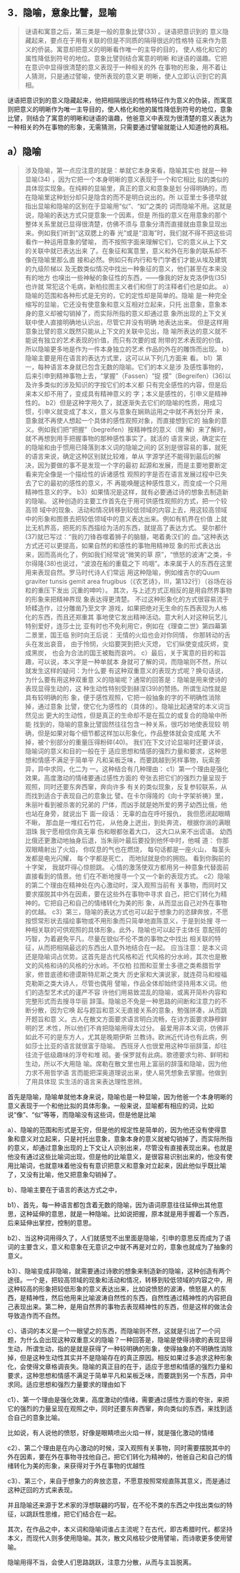 <h2>3．隐喻，意象⽐譬，显喻</h2><blockquote data-pid="o1ui6fie">谜语和寓意之后，第三类是⼀般的意象⽐譬(33) 。谜语把意识到的 意义隐藏起来，要点在于⽤有关联的但是不同质的隔得很远的性格特 征来作为意义的侨装。寓意却把意义的明晰看作唯⼀的主导的⽬的， 使⼈格化和它的属性降低到符号的地位。意象⽐譬则结合寓意的明晰 和谜语的谐趣。它把在意识中显得很清楚的意义表现于⼀种相关的外 在事物的形象，⽤不着让⼈猜测，只是通过譬喻，使所表现的意义更 明晰，使⼈⽴即认识到它的真相。</blockquote><p data-pid="rCqBVl3d">谜语把意识到的意义隐藏起来，他把相隔很远的性格特征作为意义的伪装，而寓意则把意义的明晰作为唯一主导目的，使人格化和他的属性降低到符号的地位，意象比譬，则结合了寓意的明晰和谜语的谐趣，他爸意义中表现为很清楚的意义表达为一种相关的外在事物的形象，无需猜测，只需要通过譬喻就能让人知道他的真相。</p><h2>a）隐喻</h2><blockquote data-pid="jLxwEfN9">涉及隐喻，第⼀点应注意的就是：单就它本⾝来看，隐喻其实也 就是⼀种显喻(34) ，因为它把⼀个本⾝明晰的意义表现于⼀个和它相⽐ 拟的类似的具体现实现象。在纯粹的显喻⾥，真正的意义和意象是划 分得明确的，⽽在隐喻⾥这种划分却只是隐含的⽽不是明⽩说出的。所 以亚⾥⼠多德早就指出显喻和隐喻的区别在于显喻⽤“似”、“如”之类的 词⽽隐喻不⽤。这就是说，隐喻的表达⽅式只提意象⼀个因素，但是 所指的意义在⽤意象的那个整体关系⾥就已显得很清楚，仿佛不须与 意象分清⽽直接就由意象显现出来。例如我们听到“这双腮上的春 光”或是“泪海”时，我们就不得不把这些词看作⼀种运⽤意象的譬喻， ⽽不按照字⾯来理解它们，它的意义从上下⽂的关联中就已表达出来 了。在象征和寓意⾥，意义和外在形象的联系却不像在隐喻⾥那么直 接和必然。例如只有内⾏和专门学者们才能从埃及建筑的九级阶梯以 及⽆数类似情况中找出⼀种象征的意义，他们甚⾄在本来没有的地⽅ 也嗅出⼀些神秘的象征性的东⻄，——像我的好友克洛伊佐(35)也许就 常犯这个⽑病，新柏拉图主义者们和但丁的注释者们也是如此。 a）隐喻的范围和各种形式是⽆穷的，它的定性却是简单的。隐喻 是⼀种完全缩写的显喻，它还没有使意象和意义互相对⽴起来，只托 出意象，意象本⾝的意义却被勾销掉了，⽽实际所指的意义却通过意 象所出现的上下⽂关联中使⼈直接明确地认识出，尽管它并没有明确 地表达出来。 但是这样⽤意象⽐譬的意义既然只能从上下⽂的关联中⻅出，隐 喻所表达的意义就不能说有独⽴的艺术表现的价值，⽽只有次要的或 附带的艺术表现的价值，所以隐喻更多地是作为⼀件本⾝独⽴的艺术 作品的外在的雕饰⽽出现。 b）隐喻主要是⽤在语⾔的表达⽅式⾥，这可以从下列⼏⽅⾯来 看。 b1）第⼀，每种语⾔本⾝就已包含⽆数的隐喻。它们的本义是涉 及感性事物的，后来引申到精神事物上去，“掌握”（Fassen）“捉 摸”（Begreifen）(36)以及许多类似的涉及知识的字按它们的本义都 只有完全感性的内容，但是后来本义却不⽤了，变成具有精神意义的 字；本义是感性的，引申义是精神性的。 b2）但是这种字⽤久了，就逐渐失去它们的隐喻的性质，⽤成习 惯，引申义就变成了本义，意义与意象在娴熟运⽤之中就不再划分开 来，意象就不再使⼈想起⼀个具体的感性观照对象，⽽直接想到它的 抽象的意义。例如我们把“把握”（begreifen）按精神性的意义（理 解）来了解时，就不再想到⽤⼿把握事物的那种感性事实了。就活的 语⾔来说，确定实在的隐喻和由于惯⽤已降落到本义词的隐喻之间的 区别是很容易的事，就死的语⾔来说，确定这种区别就⽐较难，单从 字源学还不能得到最后的解决，因为要做的事不是发现⼀个字的最初 起源和发展，⽽是主要地要断定看来完全像是⼀个描绘性的诉诸感性 观照的字是否在语⾔发展过程中已失去了它的最初的感性的意义，不 再能唤醒这种感性意义，⽽变成⼀个只⽤精神性意义的字。 b3）如果情况是这样，就有必要通过诗的想象去制造新的隐喻。 这种创造的主要⼯作⾸先在于⽤可供感性观照的⽅式，把⼀个较⾼领 域中的现象、活动和情况转移到较低领域的内容上去，⽤这较⾼领域 中的形象和图景去把较低领域中的意义表达出来。例如有机界在价值 上就⽐⽆机界⾼，把死的东⻄描绘为活的东⻄，就提⾼了表达⽅式。 斐尔都什(37)就已写过：“我的⼑锋吞噬着狮⼦的脑髓，喝着勇汉们的 ⾎。”这种表达⽅式还可以更提⾼，如果⾃然的和感性的事物⽤精神现 象的形式表达出来，因⽽⾼尚化了，例如我们经常说“微笑的草 原”，“愤怒的波涛”之类，卡尔得隆(38)也说过，“波浪在船的重载之下 呜咽”。本来属于⼈的东⻄在这⾥⽤来表现⾃然。罗⻢时代诗⼈们常运 ⽤这种隐喻，例如维吉尔的Quum graviter tunsis gemit area frugibus（《农艺诗》，Ⅲ，第132⾏）（⾕场在⾕粒的重压下发出 沉重的呻吟）。 其次，与上述⽅式正相反的是⽤⾃然界事物的形象来把精神界现 象表达得更清楚。 不过这种形象化的⽅式很容易流于矫糅造作，过分雕凿乃⾄⽂字 游戏，如果把绝对⽆⽣命的东⻄表现为⼈格化的东⻄，⽽且还郑重其 事地使它发出精神活动。意⼤利⼈对这种玩艺⼉特别爱好，连莎⼠⽐ 亚有时也不免利⽤它，例如在《理查⼆世》第四幕第⼆景⾥，国王临 别时向王后说： ⽆情的⽕焰也会对你同情， 你那转动的⾆头在发出哀⾳， 由于怜悯，⽕焰要哭到把⽕灭熄， 它们纵使变成灰烬，变成⿊炭， 也会为合法的国王被黜⽽哀吟。 c）最后，关于寓意的⽬的和旨趣，可以说，本义字是⼀种单就本 ⾝就可了解的词，⽽隐喻则不然，所以就发⽣这样的疑问：为什么要 有这种双重意义的表现⽅式呢？换句话说，为什么要有⽤这种双重意 义的隐喻呢？通常的回答是：隐喻是⽤来使诗的表现显得⽣动的，这 种⽣动性特别受到赫涅(39)的赞扬。所谓⽣动性就是具有较明确的形 象，便于感性观照，它把⼀般抽象的字的不明确性消除掉，通过意象 ⽐譬，使它化为感性的（具体的）。隐喻⽐起通常的本义词当然⻅出 更⼤的⽣动性，但是真正的⽣命却不是在孤⽴的或复合的隐喻中所能 找到的，隐喻的意象⽐譬固然往往包含⼀种关系，很巧妙地使表现较 明确，但是如果对每个细节都这样加以形象化，作品整体就会变成尾 ⼤不掉，被个别部分的重量压得粉碎(40)。 我们在下⽂讨论显喻时还要详谈，隐喻词的意义和⽬的⼀般在于 适应思想和情感的强烈⼒量和要求，这种思想和情感不满⾜于简单平 凡和呆板乏味，⽽要跳越到另样事物，玩索差异，异中求同，化⼆为 ⼀。这种结合有⼏种理由： c1）第⼀个理由是强化效果。⾼度激动的情绪要通过感性⽅⾯的 夸张去把它们的强烈⼒量呈现于观照，同时还要东奔⻄窜，奔向许多 有关的类似现象，反复参较联系，从⽽找到适合于表现⾃⼰的意象⽐ 譬。在卡尔得隆的《向⼗字架祈祷》⾥，朱丽叶看到被杀害的兄弟的 ⼫体，⽽凶⼿就是她所爱的男⼦幼⻄⽐俄，他也站在⾝旁，就说出下 ⾯⼀段话： ⽆辜的⾎在呼吁报仇， 我但愿闭起眼睛不瞅， 那⾎是⼀堆红⽯⽵花， 从他⾝上迸出，到处奔流， 根据你淌的满眼泪珠 我宁愿相信你真⽆辜 伤和眼都张着⼤⼝， 这⼤⼝从来不出谎语。 幼⻄⽐俄还更激动地抽⾝后退，当朱丽叶最后要投到他怀中时，他喊 道： 你那双眼睛射出了⽕焰， 你叹息的⽓也在燃烧， 每句话都是⼀座⽕⼭， 每茎头发都是电光闪耀， 每个字都是死亡， ⽽地狱就是你的拥抱。 看到你胸前的⼗字架， 我就吓得⼼惊胆跳。 ⼼情的激荡使双⽅都⽤另⼀种意象代替⾯前直接看到的情景。他 们在不断地搜寻⼀个⼜⼀个新的表现⽅式。 c2）隐喻的第⼆个理由在精神处在内⼼激动时，深⼊观照当前有 关事物，⽽同时⼜要求摆脱其中外在因素，要在这些外在事物中寻求 ⾃⼰，把它们转化为精神的。它把⾃⼰和⾃⼰的情绪转化为美的形 象，从⽽显出⾃⼰对外在事物的优越。 c3）第三，隐喻的表达⽅式也可以起于想象⼒的恣肆奔放，不愿 按惯常形状去描绘事物或不⽤形象⽽只简单地直陈意义，于是到处搜 寻⼀种相关联的可供观照的具体形象。此外，隐喻也可以起于主体任 意配搭的巧智，为着避免平凡，尽量在貌似不伦不类的事物之中找出 相关联的特征，从⽽把相隔最远的东⻄出⼈意外地结合在⼀起。 应当注意：是本义词还是隐喻词占优势。这⾸先是古代⻛格和近 代⻛格的分⽔岭，其次也是散⽂的⻛格和诗的⻛格的分⽔岭。不仅柏 拉图和亚⾥⼠多德之类希腊哲学家，修昔底德和德谟斯特尼斯之类⼤ 历史家和⼤演说家，就连荷⻢和梭福克勒斯之类⼤诗⼈，尽管也偶⽤ 譬喻，作品全体却始终坚持⽤本义词。他们的造型艺术式的谨严不容 许他们⽤易致混乱的隐喻，或离开简朴内容和完整形式⽽去搜寻华丽 辞藻。隐喻总不免是⼀种思路的间断和注意⼒的不断分散，因为它唤 起与题旨和意义⽆直接关系的意象，勉强拼凑，从⽽跳开题旨和意 义。古⼈在散⽂⽅⾯要求语⾔明⽩流畅，在诗⽅⾯要求静穆鲜明的艺 术性，所以他们不肯把隐喻⽤得太过分。 最爱⽤⾮本义词，仿佛⾮如此不可的是东⽅⼈，尤其是晚期伊斯 兰教诗。欧洲近代诗也有此病，例如莎⼠⽐亚的语⾔就很富于隐喻。 ⻄班⽛⼈也很爱⽤这种华丽辞藻，却往往流于低级趣味的浮夸和堆 砌。姜·保罗就有此病。歌德要求匀称、鲜明和⽣动，所以不⼤⽤隐 喻。席勒在散⽂⾥也⽤上富丽的辞藻和隐喻，因为他⼒求不⽤哲学语 ⾔⽽能把深奥道理说出来，使⼈易凭想象去掌握。他做到了⽤具体现 实⽣活的语⾔来表达理性思辨。</blockquote><p data-pid="QbRehJB_">首先是隐喻，隐喻单就他本身来说，隐喻也是一种显喻，因为他爸一个本身明晰的意义表现于一个和他比拟的具体形象。一般来说，显喻都有相应的词，比如说“像”、“似”等等，而隐喻没有这些词，但是他是比喻</p><p data-pid="Lh4gSW5C">a）、隐喻的范围和形式是无穷，但是他的规定性是简单的，因为他还没有使得意象和意义对立起来，只是衬托出意象，意象本身的意义就被勾销掉了，而实际所指的意义，却通过意象出现的上下文让人识别出来，尽管没有直接表现出来。也就是他没有通过这些比喻词出现，但是他的比喻意义，是很容易识别出来的，他没有使用比喻词，也就意味着他没有有意识把意义和意象对立起来，因此他似乎既比喻了，又没有比喻，他又把意象勾销掉了。</p><p data-pid="n_xhf9QE">b）、隐喻主要在于语言的表达方式之中，</p><p data-pid="lwKzM4Td">b1）、首先，每一种语言都包含着无数的隐喻，因为语词原意往往延伸出其他意思，这种延伸的意思，就是一种隐喻。比如说把握，原本就是用手握着一个东西，后来延伸出掌控，控制的意思。</p><p data-pid="tHYAJJiD">b2）、当这种词用得久了，人们就感觉不出里面是隐喻，引申的意思反而成为了语词的主要含义，意义和意象在无意识之中就不再是对立的，意象也就成为了抽象的意义。</p><p data-pid="okBf-vph">b3）、隐喻变成非隐喻，就需要通过诗歌的想象来制造新的隐喻，这种创造有两个途径。一个是，把较高领域的现象和活动和情况，转移到较低领域的内容之中，用这种较高的形象把较低形象的意义表达出来，比如说愤怒的波涛，愤怒是人的东西，是精神性，然后他用来比喻波涛自然性的东西，自然性通过精神性的内容把自己表现出来。第二种，是用自然界的事物去表现精神性的东西，但是这样的做法会导致造作而不自然。</p><p data-pid="8p3rNr11">c）、语词的本义是一个一眼望之的东西，而隐喻则不然，这就是引出了一个问题，为什么会出现这种双重意义的隐喻？一种回答是，隐喻是使得诗歌的表现显得生动，所谓生动，指的是就是获得了一种较明确的形象，使得抽象的不明确性消除掉，但是这种生动性其实并不是隐喻存在的真正原因。相反如果过多追求这种形象化，会使得文章格调丧失。隐喻的真正目的在于，适应于思想和情感的强烈力量和要求，这种思想和情感不满足于简单平凡和呆板乏味，而要跳到另一个东西，异中求同。适应思想和强烈力量要求的理由如下</p><p data-pid="-z6OvLMW">c1）、第一个理由是强化效果，高度激动的情绪，需要通过感性方面的夸张，来把它的强烈的力量呈现在观照之中，同时还要东奔西窜，奔向类似的东西，来找到适合自己的意象比喻。</p><p data-pid="dS-8jiVb">比如说，有人说他的愤怒，好像是眼睛喷出火焰一样，就是强化激动的情绪</p><p data-pid="nBt4hrGx">c2）、第二个理由是在内心激动的时候，深入观照有关事物，同时需要摆脱其中的外在因素，要在外在事物寻找他自己，把它们转化为精神的，他爸自己和自己的情绪转化为美的形象，来获得对于外在事物的优越性</p><p data-pid="pri9f1ZE">c3）、第三个，来自于想象力的奔放恣意，不愿意按照常规直陈其意义，而是通过这种迂回的方式来表现。</p><p data-pid="lnPDlxGi">并且隐喻还来源于艺术家的浮想联翩的巧智，在不伦不类的东西之中找出类似的特征，以跳跃性思维，把它们结合在一起。</p><p data-pid="u4L6fMDE">其次，在作品之中，本义词和隐喻词谁占主流呢？在古代，即古希腊时代，都坚持本义，而现代人则多使用隐喻。其次，散文风格较少使用譬喻，而诗歌更多使用譬喻。</p><p data-pid="vtOxUvKY">隐喻用得不当，会使人们思路跳跃，注意力分散，从而与主旨脱离。</p><p></p>